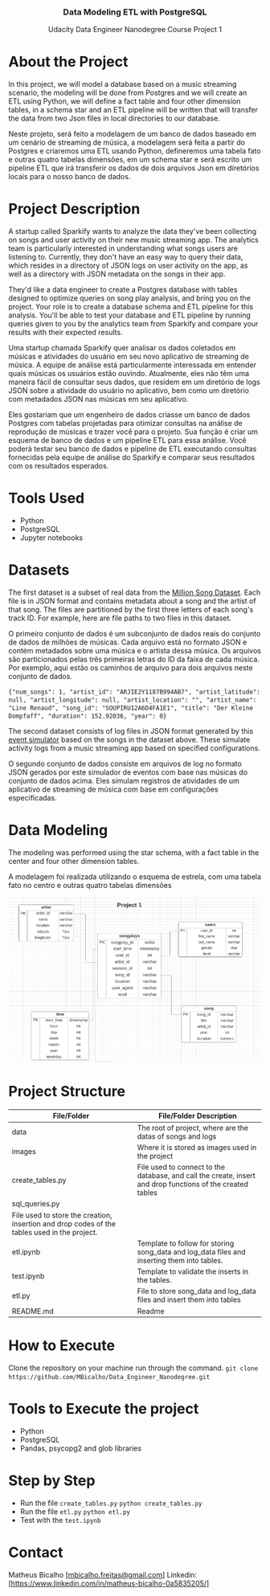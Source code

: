 <h3 align="center">Data Modeling ETL with PostgreSQL</h3>
<p align="center">
 Udacity Data Engineer Nanodegree Course Project 1
 <br />
</p>


# About the Project

In this project, we will model a database based on a music streaming scenario, the modeling will be done from Postgres and we will create an ETL using Python, we will define a fact table and four other dimension tables, in a schema star and an ETL pipeline will be written that will transfer the data from two Json files in local directories to our database.

Neste projeto, será feito a modelagem de um banco de dados baseado em um cenário de streaming de música, a modelagem será feita a partir do Postgres e criaremos uma ETL usando Python, defineremos uma tabela fato e outras quatro tabelas dimensões, em um schema star e será escrito um pipeline ETL que irá transferir os dados de dois arquivos Json em diretórios locais para o nosso banco de dados.

# Project Description

A startup called Sparkify wants to analyze the data they've been collecting on songs and user activity on their new music streaming app. The analytics team is particularly interested in understanding what songs users are listening to. Currently, they don't have an easy way to query their data, which resides in a directory of JSON logs on user activity on the app, as well as a directory with JSON metadata on the songs in their app.

They'd like a data engineer to create a Postgres database with tables designed to optimize queries on song play analysis, and bring you on the project. Your role is to create a database schema and ETL pipeline for this analysis. You'll be able to test your database and ETL pipeline by running queries given to you by the analytics team from Sparkify and compare your results with their expected results.

Uma startup chamada Sparkify quer analisar os dados coletados em músicas e atividades do usuário em seu novo aplicativo de streaming de música. A equipe de análise está particularmente interessada em entender quais músicas os usuários estão ouvindo. Atualmente, eles não têm uma maneira fácil de consultar seus dados, que residem em um diretório de logs JSON sobre a atividade do usuário no aplicativo, bem como um diretório com metadados JSON nas músicas em seu aplicativo.

Eles gostariam que um engenheiro de dados criasse um banco de dados Postgres com tabelas projetadas para otimizar consultas na análise de reprodução de músicas e trazer você para o projeto. Sua função é criar um esquema de banco de dados e um pipeline ETL para essa análise. Você poderá testar seu banco de dados e pipeline de ETL executando consultas fornecidas pela equipe de análise do Sparkify e comparar seus resultados com os resultados esperados.

# Tools Used

* Python
* PostgreSQL
* Jupyter notebooks

# Datasets

The first dataset is a subset of real data from the [Million Song Dataset](http://millionsongdataset.com/). Each file is in JSON format and contains metadata about a song and the artist of that song. The files are partitioned by the first three letters of each song's track ID. For example, here are file paths to two files in this dataset.

O primeiro conjunto de dados é um subconjunto de dados reais do conjunto de dados de milhões de músicas. Cada arquivo está no formato JSON e contém metadados sobre uma música e o artista dessa música. Os arquivos são particionados pelas três primeiras letras do ID da faixa de cada música. Por exemplo, aqui estão os caminhos de arquivo para dois arquivos neste conjunto de dados.

```
{"num_songs": 1, "artist_id": "ARJIE2Y1187B994AB7", "artist_latitude": null, "artist_longitude": null, "artist_location": "", "artist_name": "Line Renaud", "song_id": "SOUPIRU12A6D4FA1E1", "title": "Der Kleine Dompfaff", "duration": 152.92036, "year": 0}
```




The second dataset consists of log files in JSON format generated by this [event simulator](https://github.com/Interana/eventsim) based on the songs in the dataset above. These simulate activity logs from a music streaming app based on specified configurations.

O segundo conjunto de dados consiste em arquivos de log no formato JSON gerados por este simulador de eventos com base nas músicas do conjunto de dados acima. Eles simulam registros de atividades de um aplicativo de streaming de música com base em configurações especificadas.


# Data Modeling

The modeling was performed using the star schema, with a fact table in the center and four other dimension tables.

A modelagem foi realizada utilizando o esquema de estrela, com uma tabela fato no centro e outras quatro tabelas dimensões

![ERD](./images/Screenshot_44.png)


# Project Structure

|File/Folder| File/Folder Description |
| --- | --- |
| data | The root of project, where are the datas of songs and logs |
| images | Where it is stored as images used in the project |
| create_tables.py | File used to connect to the database, and call the create, insert and drop functions of the created tables |
| sql_queries.py | 
File used to store the creation, insertion and drop codes of the tables used in the project. |
| etl.ipynb | Template to follow for storing song_data and log_data files and inserting them into tables. |
| test.ipynb | Template to validate the inserts in the tables. |
| etl.py | File to store song_data and log_data files and insert them into tables |
| README.md | Readme |

# How to Execute

Clone the repository on your machine run through the command.
```git clone https://github.com/MBicalho/Data_Engineer_Nanodegree.git```

# Tools to Execute the project

* Python
* PostgreSQL
* Pandas, psycopg2 and glob libraries

# Step by Step

* Run the file ```create_tables.py```
```python create_tables.py```
* Run the file ```etl.py```
```python etl.py```
* Test with the ```test.ipynb```

# Contact
Matheus Bicalho [mbicalho.freitas@gmail.com]
Linkedin: [https://www.linkedin.com/in/matheus-bicalho-0a5835205/]
